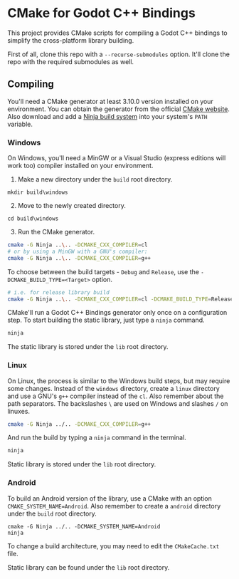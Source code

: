 # CMake for Godot C++ Bindings

This project provides CMake scripts for compiling a Godot C++ bindings to simplify the cross-platform library building.

First of all, clone this repo with a `--recurse-submodules` option. It'll clone the repo with the required submodules as well.

## Compiling

You'll need a CMake generator at least 3.10.0 version installed on your environment. You can obtain the generator from the official [CMake website](https://cmake.org/). Also download and add a [Ninja build system](https://ninja-build.org/) into your system's `PATH` variable.

### Windows

On Windows, you'll need a MinGW or a Visual Studio (express editions will work too) compiler installed on your environment.

1. Make a new directory under the `build` root directory.
```
mkdir build\windows
```
2. Move to the newly created directory.
```
cd build\windows
```
3. Run the CMake generator.

```bash
cmake -G Ninja ..\.. -DCMAKE_CXX_COMPILER=cl
# or by using a MinGW with a GNU's compiler:
cmake -G Ninja ..\.. -DCMAKE_CXX_COMPILER=g++
```

To choose between the build targets - `Debug` and `Release`, use the `-DCMAKE_BUILD_TYPE=<Target>` option.

```bash
# i.e. for release library build
cmake -G Ninja ..\.. -DCMAKE_CXX_COMPILER=cl -DCMAKE_BUILD_TYPE=Release
```

CMake'll run a Godot C++ Bindings generator only once on a configuration step. To start building the static library, just type a `ninja` command.

```bash
ninja
```

The static library is stored under the `lib` root directory.

### Linux

On Linux, the process is similar to the Windows build steps, but may require some changes. Instead of the `windows` directory, create a `linux` directory and use a GNU's `g++` compiler instead of the `cl`. Also remember about the path separators. The backslashes `\` are used on Windows and slashes `/` on linuxes.

```bash
cmake -G Ninja ../.. -DCMAKE_CXX_COMPILER=g++
```

And run the build by typing a `ninja` command in the terminal.

```bash
ninja
```

Static library is stored under  the `lib` root directory.

### Android

To build an Android version of the library, use a CMake with an option `CMAKE_SYSTEM_NAME=Android`. Also remember to create a `android` directory under the `build` root directory.

```
cmake -G Ninja ../.. -DCMAKE_SYSTEM_NAME=Android
ninja
```

To change a build architecture, you may need to edit the `CMakeCache.txt` file.

Static library can be found under the `lib` root directory.

